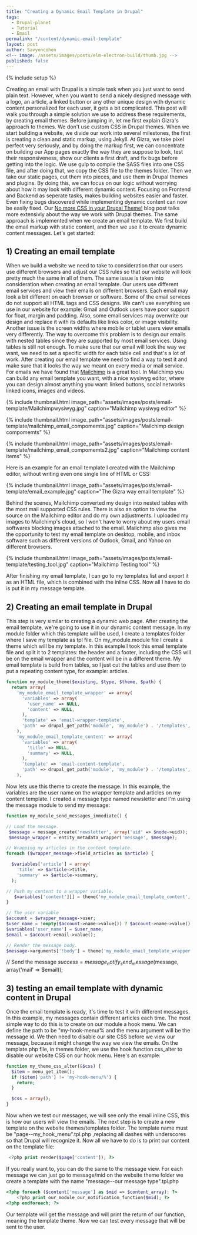 ```yaml
---
title: "Creating a Dynamic Email Template in Drupal"
tags:
  - Drupal-planet
  - Tutorial
  - Email
permalink: "/content/dynamic-email-template"
layout: post
author: Savyoncohen
<!-- image: /assets/images/posts/elm-electron-build/thumb.jpg -->
published: false
---
```


{% include setup %}

Creating an email with Drupal is a simple task when you just want to send plain text. However, when you want to send a nicely designed message with a logo, an article, a linked button or any other unique design with dynamic content personalized for each user, it gets a bit complicated.
This post will walk you through a simple solution we use to address these requirements, by creating email themes.
Before jumping in, let me first explain Gizra's approach to themes.
We don't use custom CSS in Drupal themes. When we start building a website, we divide our work into several milestones, the first is creating a clean and static markup, using Jekyll. At Gizra, we take pixel perfect very seriously, and by doing the markup first, we can concentrate on building our App pages exactly the way they are suppose to look, test their responsiveness, show our clients a first draft, and fix bugs before getting into the logic. We use gulp to compile the SASS files into one CSS file, and after doing that, we copy the CSS file to the themes folder. Then we take our static pages, cut them into pieces, and use them in Drupal themes and plugins.
By doing this, we can focus on our logic without worrying about how it may look with different dynamic content. Focusing on Frontend and Backend as seperate tasks, makes building websites easier and faster. Even fixing bugs discovered while implementing dynamic content can now be easily fixed. Our
<a href="http://www.gizra.com/content/custom-css-as-contrib-with-jekyll/">No more CSS in your Drupal Theme!<a> blog post talks more extensivly about the way we work with Drupal themes.
The same approach is implemented when we create an email template. We first build the email markup with static content, and then we use it to create dynamic content messages. Let's get started:

## 1) Creating an email template

When we build a website we need to take to consideration that our users use different browsers and adjust our CSS rules so that our website will look pretty much the same in all of them. The same issue is taken into consideration when creating an email template. Our users use different email services and view their emails on different browsers. Each email may look a bit different on each browser or software. Some of the email services do not support all HTML tags and CSS designs. We can't use everything we use in our website for example: Gmail and Outlook users have poor support for float, margin and padding. Also, some email services may overwrite our design and replace it with its defaults like links color, or image visibility. Another issue is the screen widths where mobile or tablet users view emails very differently.
The way to overcome this problem is to design our emails with nested tables since they are supported by most email services. Using tables is still not enough. To make sure that our email will look the way we want, we need to set a specific width for each table cell and that's a lot of work. After creating our email template we need to find a way to test it and make sure that it looks the way we meant on every media or mail service. For emails we have found that <a href="https://mailchimp.com/">Mailchimp</a> is a great tool. In Mailchimp you can build any email template you want, with a nice wysiwyg editor, where you can design almost anything you want: linked buttons, social networks linked icons, images and videos.

{% include thumbnail.html  image_path="assets/images/posts/email-template/Mailchimpwysiwyg.jpg" caption="Mailchimp wysiwyg editor" %}

{% include thumbnail.html  image_path="assets/images/posts/email-template/mailchimp_email_compomemts.jpg" caption="Mailchimp design compomemts" %}

{% include thumbnail.html  image_path="assets/images/posts/email-template/mailchimp_email_compomemts2.jpg" caption="Mailchimp content items" %}

Here is an example for an email template I created with the Mailchimp editor, without writing even one single line of HTML or CSS:

{% include thumbnail.html  image_path="assets/images/posts/email-template/email_example.jpg" caption="The Gizra way email template" %}

Behind the scenes, Mailchimp converted my design into nested tables with the most mail supported CSS rules. There is also an option to view the source on the Mailchimp editor and do my own adjustments.
I uploaded my images to Mailchimp's cloud, so I won't have to worry about my users email softwares blocking images attached to the email.
Mailchimp also gives me the opportunity to test my email template on desktop, mobile, and inbox software such as different versions of Outlook, Gmail, and Yahoo on different browsers.

{% include thumbnail.html  image_path="assets/images/posts/email-template/testing_tool.jpg" caption="Mailchimp Testing tool" %}

After finishing my email template, I can go to my templates list and export it as an HTML file, which is combined with the inline CSS. Now all I have to do is put it in my message template.

## 2) Creating an email template in Drupal
This step is very similar to creating a dynamic web page. After creating the email template, we're going to use it in our dynamic content message.
In my module folder which this template will be used, I create a templates folder where
I save my template as tpl file. On my_module.module file I create a theme which will be my template. In this example I took this email template file and split it to 2 templates: the header and a footer, including the CSS will be on the email wrapper and the content will be in a different theme. My email template is build from tables, so I just cut the tables and use them to put a repeating content type, for example: articles.

```php
function my_module_theme($existing, $type, $theme, $path) {
  return array(
    'my_module_email_template_wrapper' => array(
      'variables' => array(
        'user_name' => NULL,
        'content' => NULL,
      ),
      'template' => 'email-wrapper-template',
      'path' => drupal_get_path('module', 'my_module') . '/templates',
    ),
    'my_module_email_template_content' => array(
      'variables' => array(
        'title' => NULL,
        'summary' => NULL,
      ),
      'template' => 'email-content-template',
      'path' => drupal_get_path('module', 'my_module') . '/templates',
    ),
```

Now lets use this theme to create the message. In this example, the variables are the user name on the wrapper template and articles on my content template.
I created a message type named newsletter and I'm using the message module to send my message:

```php
function my_module_send_messages_immediate() {

// Load the message.
 $message = message_create('newsletter', array('uid' => $node->uid));
 $message_wrapper = entity_metadata_wrapper('message', $message);

// Wrapping my articles in the content template.
foreach ($wrapper_message->field_articles as $article) {

  $variables['article'] = array(
    'title' => $article->title,
    'summary' => $article->summary,
  );

// Push my content to a wrapper variable.
   $variables['content'][] = theme('my_module_email_template_content', $variables['article']);
}

// The user variable
$account = $wrapper_message->user;
$user_name = !empty($account->name->value()) ? $account->name->value() : '';
$variables['user_name'] = $user_name;
$email = $account->email->value();

// Render the message body.
$message->arguments['!body'] = theme('my_module_email_template_wrapper', $variables)
```
// Send the message
$success = message_notify_send_message($message, array('mail' => $email));

## 3) testing an email template with dynamic content in Drupal
Once the email template is ready, it's time to test it with different messages. In this example, my messages contain different articles each time. The most simple way to do this is to create on our module a hook menu. We can define the path to be "my-hook-menu/% and the menu argument will be the message id.
We then need to disable our site CSS before we view our message, because it might change the way we view the emails. On the template.php file, in themes folder, we use the hook function css_alter to disable our website CSS on our hook menu. Here's an example:

```php
function my_theme_css_alter(&$css) {
  $item = menu_get_item();
  if ($item['path'] != 'my-hook-menu/%') {
    return;
  }

  $css = array();
}
```

Now when we test our messages, we will see only the email inline CSS, this is how our users will view the emails.
The next step is to create a new template on the website themes/templates folder.
The template name must be "page--my_hook_menu".tpl.php ,replacing all dashes with underscores so that Drupal will recognize it. Now all we have to do is to print our content on the template file:

```php
 <?php print render($page['content']); ?>
 ```

If you really want to, you can do the same to the message view. For each message we can just go to message/mid
on the website theme folder we create a template with the name "message--our message type".tpl.php

```php
<?php foreach ($content['message'] as $mid => $content_array): ?>
    <?php print our_module_our_notification_function($mid); ?>
<?php endforeach; ?>
```

Our template will get the message and will print the return of our function, meaning the template theme. Now we can test every message that will be sent to the user.
